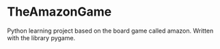 # TheAmazonGame
Python learning project based on the board game called amazon. Written with the library pygame.
